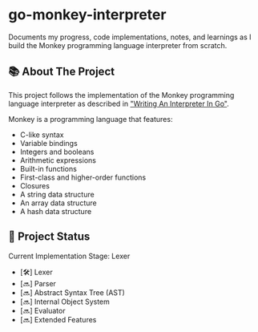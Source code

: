 # go-monkey-interpreter
Documents my progress, code implementations, notes, and learnings as I build the Monkey programming language interpreter from scratch.

## 📚 About The Project

This project follows the implementation of the Monkey programming language interpreter as described in ["Writing An Interpreter In Go"](https://interpreterbook.com/). 

Monkey is a programming language that features:

- C-like syntax
- Variable bindings
- Integers and booleans
- Arithmetic expressions
- Built-in functions
- First-class and higher-order functions
- Closures
- A string data structure
- An array data structure
- A hash data structure

## 🎯 Project Status

Current Implementation Stage: Lexer

- [🛠️] Lexer
- [🔜] Parser
- [🔜] Abstract Syntax Tree (AST)
- [🔜] Internal Object System
- [🔜] Evaluator
- [🔜] Extended Features